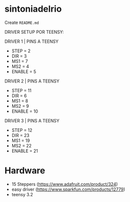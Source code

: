 # sintoniadelrio
 Create `README.md`
 
  DRIVER SETUP POR TEENSY:
 
DRIVER 1 | PINS A TEENSY
 - STEP = 2
 - DIR = 3
 - MS1 = 7
 - MS2 = 4
 - ENABLE = 5

DRIVER 2 | PINS A TEENSY
 - STEP = 11
 - DIR = 6
 - MS1 = 8
 - MS2 = 9
 - ENABLE = 10

DRIVER 3 | PINS A TEENSY
- STEP = 12
- DIR = 23
- MS1 = 19
- MS2 = 22
- ENABLE = 21

# Hardware 
- 15 Steppers (https://www.adafruit.com/product/324)
- easy driver (https://www.sparkfun.com/products/12779)
- teensy 3.2
